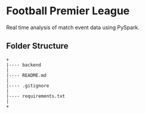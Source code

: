 # Football Premier League

Real time analysis of match event data using PySpark.


## Folder Structure

```
+
|---- backend
|
|---- README.md
|
|---- .gitignore
|
|---- requirements.txt
|
+
```